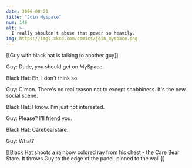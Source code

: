 ```yaml
---
date: 2006-08-21
title: "Join Myspace"
num: 146
alt: >-
  I really shouldn't abuse that power so heavily.
img: https://imgs.xkcd.com/comics/join_myspace.png
---
```

[[Guy with black hat is talking to another guy]]

Guy: Dude, you should get on MySpace.

Black Hat: Eh, I don't think so.

Guy: C'mon. There's no real reason not to except snobbiness. It's the new social scene.

Black Hat: I know. I'm just not interested.

Guy: Please? I'll friend you.

Black Hat: Carebearstare.

Guy: What?

[[Black Hat shoots a rainbow colored ray from his chest - the Care Bear Stare. It throws Guy to the edge of the panel, pinned to the wall.]]

